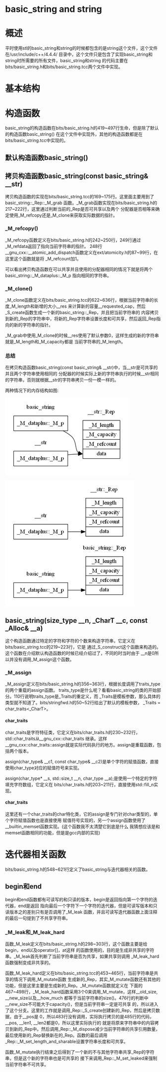 basic_string and string
=======================

# 概述

平时使用stl的basic_string和string的时候都包含的是string这个文件，这个文件在/usr/include/c++/4.4.4/
目录中，这个文件只是包含了实现basic_string和string时所需要的所有文件，basic_string和string
的代码主要在bits/basic_string.h和bits/basic_string.tcc两个文件中实现。

# 基本结构


# 构造函数

basic_string的构造函数在bits/basic_string.h的419~497行生命，但是除了默认的构造函数basic_string()
在这个文件中实现外，其他的构造函数都是在bits/basic_string.tcc中实现的。

## 默认构造函数basic_string()


## 拷贝构造函数basic_string(const basic_string& __str)

拷贝构造函数的实现在bits/basic_string.tcc的169~175行。这里面主要用到了basic_string::_Rep::_M_grab
函数。_M_grab函数实现在bits/basic_string.h的217~222行，这里通过判断当前的_Rep是否可共享以及两个
分配器是否相等来确定使用_M_refcopy还是_M_clone来获取实际数据的指针。

### _M_refcopy()

_M_refcopy函数定义在bits/basic_string.h的242~250行，249行通过_M_refdata返回了指向当前字符串的指针。
248行__gnu_cxx::__atomic_add_dispatch函数定义在ext/atomicity.h的87~99行，在这里这个函数就是将
_M_refcount加1。

可以看出拷贝构造函数在可以共享并且使用的分配器相同的情况下就是将两个basic_string::_M_dataplus::_M_p
指向相同的字符串。

### _M_clone()

_M_clone函数定义在bits/basic_string.tcc的622~636行，根据当前字符串的长度_M_length和新增的大小__res
来计算新的容量__requested_cap，然后_S_create函数生成一个新的basic_string::_Rep，并且把当前字符串的
内容拷贝到新的_Rep的字符串中，将新的_Rep字符串设置长度和可共享，然后返回_Rep指向的新的字符串的指针。

_M_grab中使用_M_clone的时候__res使用了默认参数0，这样生成的新的字符串就是_M_length和_M_capacity都是
当前字符串的_M_length。

### 总结

在拷贝构造函数basic_string(const basic_string& __str)中，当__str是可共享的并且两个字符串使用相同的
分配器的时候实际上新的字符串执行的时候__str相同的字符串，否则就根据__str的字符串拷贝一份一模一样的。

两种情况下的内存结构如图:

![_M_refcopy](./_M_refcopy.png)

![_M_clone](./_M_clone.png)

## basic_string(size_type __n, _CharT __c, const _Alloc& __a)

这个构造函数通过特定的字符和字符的个数来构造字符串，它定义在bits/basic_string.tcc的219~223行，它是
通过_S_construct这个函数来构造的。这个函数在介绍默认构造函数的时候已经介绍过了，不同的时当时由于
__n是0所以并没有调用_M_assign这个函数。

### _M_assign

_M_assign定义在bits/basic_string.h的356~363行，根据长度调用了traits_type的两个重载的assign函数。
traits_type是什么呢？看看basic_string的类的开始部分。110行说明traits_type是_Traits的重定义，而
_Traits是模板参数，那么具体的类型就不知道了。bits/stringfwd.h的50~52行给出了默认的模板参数，
_Traits = char_traits<_CharT>。

#### char_traits

char_traits是字符特征类，它定义在bits/char_traits.h的230~232行，std::char_traits从__gnu_cxx::char_traits
继承。这样__gnu_cxx::char_traits::assign就是实际代码执行的地方。assign是重载函数，包括两个版本。

assign(char_type& __c1, const char_type& __c2)是单个字符的赋值函数，直接使用char_type对应的赋值符号来实现。

assign(char_type* __s, std::size_t __n, char_type __a);是使用一个特定的字符填充字符数组，它定义在
bits/char_traits.h的203~211行，直接使用std::fill_n实现。

#### char_traits<char>

这里还有一个char_traits的char特化类，它的assign是专门针对char类型的，单个字符赋值函数也是直接使用
赋值符号实现的，另一个assign函数使用了__builtin_memset函数实现。(这个函数我不太清楚它到底是什么
我猜想应该是和memset函数相同的功能，但是是gcc内部的实现)

# 迭代器相关函数

bits/basic_string.h的548~621行定义了basic_string与迭代器相关的函数。

## begin和end

begin和end函数都有可读写的和只读的版本，begin是返回指向第一个字符的迭代器，end是返回
指向最后一个字符下一个字符的迭代器，但是可读写版本和只读版本之的差别只有是否调用了_M_leak
函数，并且可读写迭代器函数上面注释的最后一句提到了不共享字符串。

### _M_leak和_M_leak_hard

函数_M_leak定义在bits/basic_string.h的298~303行，这个函数主要是给begin，end以及operator[]，at这样
的函数使用的，目的是生成非共享的字符串。_M_leak首先判断了当前字符串是否为共享，如果共享则调用
_M_leak_hard函数强制变成非共享的。

函数_M_leak_hard定义在bits/basic_string.tcc的453~465行，当前字符串是共享的情况下调用_M_mutate函数
生成新的_Rep，其实_M_mutate函数还有其他的功能，但是这里主要是生成新的_Rep。_M_mutate函数就定义在
下面的467~498行，_M_leak_hard函数采用3个0来调用_M_mutate，这样__old_size, __new_size以及__how_much
都等于当前字符串的size()。476行的判断中__new_size不可能大于capacity()，但是当前字符串一定是可共享
的，所以进入了这个分支。这里的工作就是调用_Rep::_S_create创建新的_Rep，然后是拷贝数据，由于__pos是
0，所以483行没有调用，实际执行拷贝的是485行的代码，__pos, __len1, __len2都是0，所以这里实际执行的
就是将原来字符串中的内容拷贝到新的_Rep中。然后调用_Rep::_M_dispose减少当前字符串的共享引用数量，
最后使用新的_Rep替换新在的_Rep。函数的最后调用_Rep::_M_set_length_and_sharable设置字符串长度和可共享。

函数_M_mutate执行结束之后得到了一个新的不与其他字符串共享_Rep的字符串，但是这个新的字符串也是可共享的
接下来调用_Rep::_M_set_leaked来强制当前字符串不可共享。

